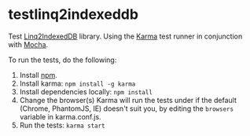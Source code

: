 testlinq2indexeddb
==================

Test [Linq2IndexedDB](https://github.com/axemclion/Linq2IndexedDB) library. Using the [Karma](https://github.com/karma-runner/karma) test runner in conjunction with [Mocha](https://github.com/visionmedia/mocha).

To run the tests, do the following:

1. Install [npm](https://npmjs.org/).
2. Install karma: `npm install -g karma`
3. Install dependencies locally: `npm install`
4. Change the browser(s) Karma will run the tests under if the default (Chrome, PhantomJS, IE) doesn't suit you, by editing the `browsers` variable in karma.conf.js.  
5. Run the tests: `karma start`
